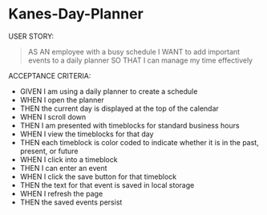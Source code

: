 # Kanes-Day-Planner

USER STORY:
>AS AN employee with a busy schedule
>I WANT to add important events to a daily planner
>SO THAT I can manage my time effectively

ACCEPTANCE CRITERIA:
  - GIVEN I am using a daily planner to create a schedule
  - WHEN I open the planner
  - THEN the current day is displayed at the top of the calendar
  - WHEN I scroll down
  - THEN I am presented with timeblocks for standard business hours
  - WHEN I view the timeblocks for that day
  - THEN each timeblock is color coded to indicate whether it is in the past, present, or future
  - WHEN I click into a timeblock
  - THEN I can enter an event
  - WHEN I click the save button for that timeblock
  - THEN the text for that event is saved in local storage
  - WHEN I refresh the page
  - THEN the saved events persist

